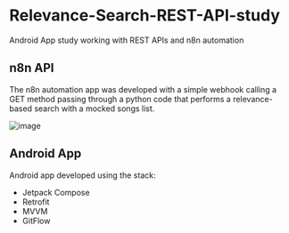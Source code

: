 # Relevance-Search-REST-API-study
Android App study working with REST APIs and n8n automation

## n8n API
The n8n automation app was developed with a simple webhook calling a GET method passing through a python code that performs a relevance-based search with a mocked songs list.

![image](https://github.com/user-attachments/assets/134fbf6e-7346-42bf-ba21-96010a73d24f)

## Android App

Android app developed using the stack:
- Jetpack Compose
- Retrofit
- MVVM
- GitFlow
